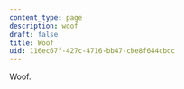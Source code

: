 ```yaml
---
content_type: page
description: woof
draft: false
title: Woof
uid: 116ec67f-427c-4716-bb47-cbe8f644cbdc
---
```

Woof.